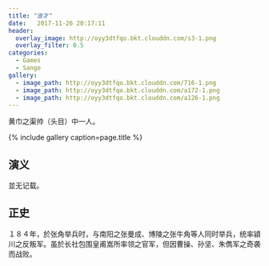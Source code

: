 ```yaml
---
title: "波才"
date:   2017-11-26 20:17:11
header:
  overlay_image: http://oyy3dtfqo.bkt.clouddn.com/s3-1.png
  overlay_filter: 0.5
categories:
  - Games
  - Sango
gallery:
  - image_path: http://oyy3dtfqo.bkt.clouddn.com/716-1.png
  - image_path: http://oyy3dtfqo.bkt.clouddn.com/a172-1.png
  - image_path: http://oyy3dtfqo.bkt.clouddn.com/a126-1.png
---
```


黄巾之渠帅（头目）中一人。

{% include gallery caption=page.title %}

## 演义

並无记载。

## 正史

１８４年，於张角举兵时，与南阳之张曼成、博陵之张牛角等人同时举兵，统率潁川之反叛军。虽於长社包围皇甫嵩所率领之官军，但因曹操、孙坚、朱儁军之奇袭而战败。
